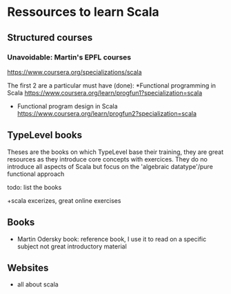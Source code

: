 # Ressources to learn Scala

## Structured courses
### Unavoidable: Martin's EPFL courses
https://www.coursera.org/specializations/scala

The first 2 are a particular must have (done):
*Functional programming in Scala https://www.coursera.org/learn/progfun1?specialization=scala
* Functional program design in Scala https://www.coursera.org/learn/progfun2?specialization=scala

## TypeLevel books 
Theses are the books on which TypeLevel base their training, they are great resources as they introduce core concepts with exercices. They do no introduce all aspects of Scala but focus on the 'algebraic datatype'/pure functional approach

todo: list the books

+scala excerizes, great online exercises

## Books


* Martin Odersky book: reference book, I use it to read on a specific subject not great introductory material

## Websites
* all about scala
